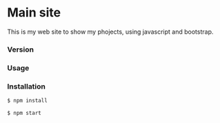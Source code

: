 # Main site

This is my web site to show my phojects, using javascript and bootstrap.

### Version


### Usage


### Installation



```sh
$ npm install
```

```sh
$ npm start
```